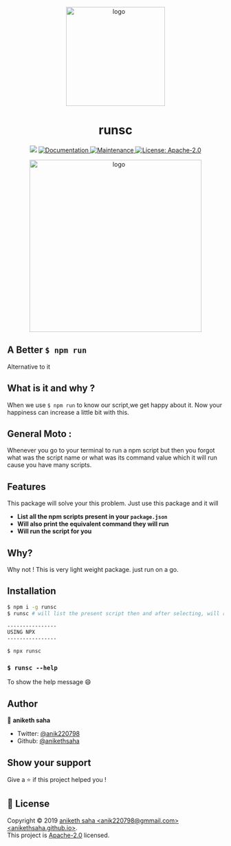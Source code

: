 <p align="center">

  <img alt="logo" src="https://imgur.com/BHTODAj.png" width="230px" />

</p>

<p align="center">
  <h1 align="center">runsc</h1>
</p>
<p align="center">
  <img src="https://img.shields.io/badge/version-0.1.0-blue.svg?cacheSeconds=2592000" />
  <a href="https://github.com/anikethsaha/runsc#readme">
    <img alt="Documentation" src="https://img.shields.io/badge/documentation-yes-brightgreen.svg" target="_blank" />
  </a>
  <a href="https://github.com/anikethsaha/runsc/graphs/commit-activity">
    <img alt="Maintenance" src="https://img.shields.io/badge/Maintained%3F-yes-green.svg" target="_blank" />
  </a>
  <a href="https://github.com/anikethsaha/runsc/blob/master/LICENSE">
    <img alt="License: Apache-2.0" src="https://img.shields.io/badge/License-Apache-2.0-yellow.svg" target="_blank" />
  </a>
</p>




</p>

<p align="center">

  <img alt="logo" src="https://imgur.com/OLqmdy8.png" width="400px"  />

</p>


## A Better `$ npm run`
Alternative to it

## What is it and why ?
When we use `$ npm run` to know our script,we get happy about it. Now your happiness can increase a little bit with this.

## General Moto :
Whenever you go to your terminal to run a npm script but then you forgot what was the script name or what was its command value which it will run cause you have many scripts.
## Features
This package will solve your this problem. Just use this package and it will
- **List all the npm scripts present in your `package.json`**
- **Will also print the equivalent command they will run**
- **Will run the script for you**

## Why?
Why not !
This is very light weight package. just run on a go.

## Installation
```bash
$ npm i -g runsc
$ runsc # will list the present script then and after selecting, will run it for you

----------------
USING NPX
----------------

$ npx runsc

```

### `$ runsc --help`

To show the help message :smile:




## Author

👤 **aniketh saha**

* Twitter: [@anik220798](https://twitter.com/anik220798)
* Github: [@anikethsaha](https://github.com/anikethsaha)

## Show your support

Give a ⭐️ if this project helped you !

## 📝 License

Copyright © 2019 [aniketh saha &lt;anik220798@gmmail.com&gt; &lt;anikethsaha.github.io&gt;](https://github.com/anikethsaha).<br />
This project is [Apache-2.0](https://github.com/anikethsaha/runsc/blob/master/LICENSE) licensed.
